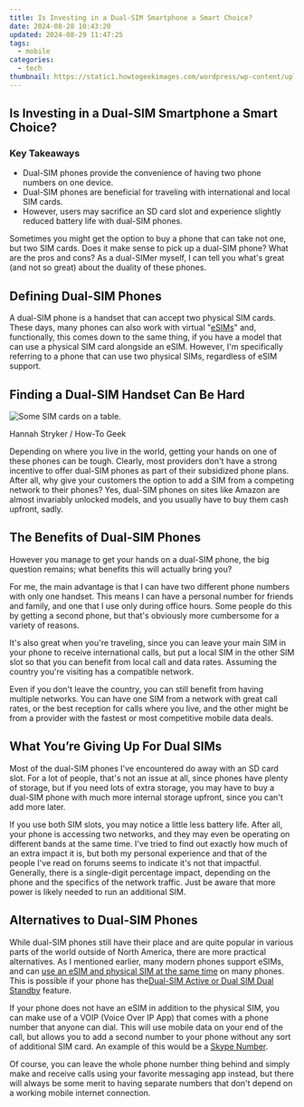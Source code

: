 ```yaml
---
title: Is Investing in a Dual-SIM Smartphone a Smart Choice?
date: 2024-08-28 10:43:20
updated: 2024-08-29 11:47:25
tags:
  - mobile
categories:
  - tech
thumbnail: https://static1.howtogeekimages.com/wordpress/wp-content/uploads/2024/06/a-phone-with-two-sim-cards.jpg
---
```


## Is Investing in a Dual-SIM Smartphone a Smart Choice?

### Key Takeaways

* Dual-SIM phones provide the convenience of having two phone numbers on one device.
* Dual-SIM phones are beneficial for traveling with international and local SIM cards.
* However, users may sacrifice an SD card slot and experience slightly reduced battery life with dual-SIM phones.

 Sometimes you might get the option to buy a phone that can take not one, but two SIM cards. Does it make sense to pick up a dual-SIM phone? What are the pros and cons? As a dual-SIMer myself, I can tell you what's great (and not so great) about the duality of these phones.

##  Defining Dual-SIM Phones

 A dual-SIM phone is a handset that can accept two physical SIM cards. These days, many phones can also work with virtual "[eSIMs](https://blog-min.techidaily.com/how-to-retrieve-lost-files-from-honor-x50-gt-by-fonelab-android-recover-data/)" and, functionally, this comes down to the same thing, if you have a model that can use a physical SIM card alongside an eSIM. However, I'm specifically referring to a phone that can use two physical SIMs, regardless of eSIM support.

##  Finding a Dual-SIM Handset Can Be Hard

![Some SIM cards on a table.](https://static1.howtogeekimages.com/wordpress/wp-content/uploads/2023/10/52848137146_aeaa5755be_o.jpg) 

Hannah Stryker / How-To Geek  
  
 Depending on where you live in the world, getting your hands on one of these phones can be tough. Clearly, most providers don't have a strong incentive to offer dual-SIM phones as part of their subsidized phone plans. After all, why give your customers the option to add a SIM from a competing network to their phones? Yes, dual-SIM phones on sites like Amazon are almost invariably unlocked models, and you usually have to buy them cash upfront, sadly.

##  The Benefits of Dual-SIM Phones

 However you manage to get your hands on a dual-SIM phone, the big question remains; what benefits this will actually bring you?

 For me, the main advantage is that I can have two different phone numbers with only one handset. This means I can have a personal number for friends and family, and one that I use only during office hours. Some people do this by getting a second phone, but that's obviously more cumbersome for a variety of reasons.

 It's also great when you're traveling, since you can leave your main SIM in your phone to receive international calls, but put a local SIM in the other SIM slot so that you can benefit from local call and data rates. Assuming the country you're visiting has a compatible network.

 Even if you don't leave the country, you can still benefit from having multiple networks. You can have one SIM from a network with great call rates, or the best reception for calls where you live, and the other might be from a provider with the fastest or most competitive mobile data deals.

##  What You’re Giving Up For Dual SIMs

 Most of the dual-SIM phones I've encountered do away with an SD card slot. For a lot of people, that's not an issue at all, since phones have plenty of storage, but if you need lots of extra storage, you may have to buy a dual-SIM phone with much more internal storage upfront, since you can't add more later.

 If you use both SIM slots, you may notice a little less battery life. After all, your phone is accessing two networks, and they may even be operating on different bands at the same time. I've tried to find out exactly how much of an extra impact it is, but both my personal experience and that of the people I've read on forums seems to indicate it's not that impactful. Generally, there is a single-digit percentage impact, depending on the phone and the specifics of the network traffic. Just be aware that more power is likely needed to run an additional SIM.

##  Alternatives to Dual-SIM Phones

 While dual-SIM phones still have their place and are quite popular in various parts of the world outside of North America, there are more practical alternatives. As I mentioned earlier, many modern phones support eSIMs, and can [use an eSIM and physical SIM at the same time](https://support.apple.com/en-us/109317) on many phones. This is possible if your phone has the[Dual-SIM Active or Dual SIM Dual Standby](https://shop-links.co/link/?exclusive=1&publisher_slug=itechdaily19598&url=https%3A%2F%2Fwww.samsung.com%2Fin%2Fsupport%2Fmobile-devices%2Fwhat-is-the-meaning-of-dual-standby-phone%2F) feature.

 If your phone does not have an eSIM in addition to the physical SIM, you can make use of a VOIP (Voice Over IP App) that comes with a phone number that anyone can dial. This will use mobile data on your end of the call, but allows you to add a second number to your phone without any sort of additional SIM card. An example of this would be a [Skype Number](https://www.skype.com/en/features/online-number/).

 Of course, you can leave the whole phone number thing behind and simply make and receive calls using your favorite messaging app instead, but there will always be some merit to having separate numbers that don't depend on a working mobile internet connection.

<ins class="adsbygoogle"
     style="display:block"
     data-ad-format="autorelaxed"
     data-ad-client="ca-pub-7571918770474297"
     data-ad-slot="1223367746"></ins>



<ins class="adsbygoogle"
     style="display:block"
     data-ad-client="ca-pub-7571918770474297"
     data-ad-slot="8358498916"
     data-ad-format="auto"
     data-full-width-responsive="true"></ins>
